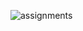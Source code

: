 
![assignments](https://github.com/shreeshailaya/c-dac/blob/main/Operating%20system/Media/Assignments/3july_day3.png)


